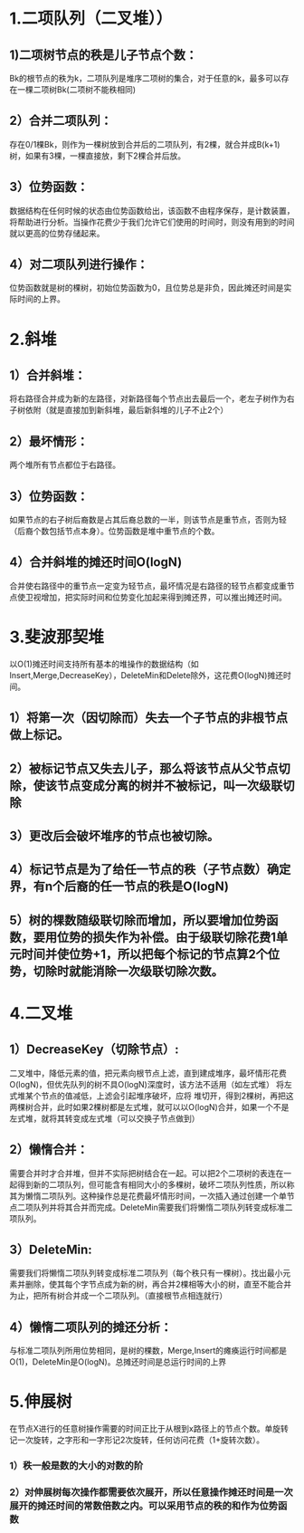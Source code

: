 # 1.二项队列（二叉堆））
## 1)二项树节点的秩是儿子节点个数：
Bk的根节点的秩为k，二项队列是堆序二项树的集合，对于任意的k，最多可以存在一棵二项树Bk(二项树不能秩相同)
## 2）合并二项队列：
存在0/1棵Bk，则作为一棵树放到合并后的二项队列，有2棵，就合并成B(k+1)树，如果有3棵，一棵直接放，剩下2棵合并后放。
## 3）位势函数：
数据结构在任何时候的状态由位势函数给出，该函数不由程序保存，是计数装置，将帮助进行分析。当操作花费少于我们允许它们使用的时间时，则没有用到的时间就以更高的位势存储起来。
## 4）对二项队列进行操作：
位势函数就是树的棵树，初始位势函数为0，且位势总是非负，因此摊还时间是实际时间的上界。

# 2.斜堆
## 1）合并斜堆：
将右路径合并成为新的左路径，对新路径每个节点出去最后一个，老左子树作为右子树依附（就是直接加到新斜堆，最后新斜堆的儿子不止2个）
## 2）最坏情形：
两个堆所有节点都位于右路径。
## 3）位势函数：
如果节点的右子树后裔数是占其后裔总数的一半，则该节点是重节点，否则为轻（后裔个数包括节点本身）。位势函数是堆中重节点的个数。
## 4）合并斜堆的摊还时间O(logN)
合并使右路径中的重节点一定变为轻节点，最坏情况是右路径的轻节点都变成重节点使卫视增加，把实际时间和位势变化加起来得到摊还界，可以推出摊还时间。

# 3.斐波那契堆
以O(1)摊还时间支持所有基本的堆操作的数据结构（如Insert,Merge,DecreaseKey），DeleteMin和Delete除外，这花费O(logN)摊还时间。
## 1）将第一次（因切除而）失去一个子节点的非根节点做上标记。
## 2）被标记节点又失去儿子，那么将该节点从父节点切除，使该节点变成分离的树并不被标记，叫一次级联切除
## 3）更改后会破坏堆序的节点也被切除。
## 4）标记节点是为了给任一节点的秩（子节点数）确定界，有n个后裔的任一节点的秩是O(logN)
## 5）树的棵数随级联切除而增加，所以要增加位势函数，要用位势的损失作为补偿。由于级联切除花费1单元时间并使位势+1，所以把每个标记的节点算2个位势，切除时就能消除一次级联切除次数。
# 4.二叉堆
## 1）DecreaseKey（切除节点）:
二叉堆中，降低元素的值，把元素向根节点上滤，直到建成堆序，最坏情形花费O(logN)，但优先队列的树不具O(logN)深度时，该方法不适用（如左式堆）
    将左式堆某个节点的值减低，上滤会引起堆序破坏，应将 堆切开，得到2棵树，再把这两棵树合并，此时如果2棵树都是左式堆，就可以以O(logN)合并，如果一个不是左式堆，就将其转变成左式堆（可以交换子节点做到）
## 2）懒惰合并：
需要合并时才合并堆，但并不实际把树结合在一起。可以把2个二项树的表连在一起得到新的二项队列，但可能含有相同大小的多棵树，破坏二项队列性质，所以称其为懒惰二项队列。这种操作总是花费最坏情形时间，一次插入通过创建一个单节点二项队列并将其合并而完成。DeleteMin需要我们将懒惰二项队列转变成标准二项队列。
## 3）DeleteMin:
需要我们将懒惰二项队列转变成标准二项队列（每个秩只有一棵树）。找出最小元素并删除，使其每个字节点成为新的树，再合并2棵相等大小的树，直至不能合并为止，把所有树合并成一个二项队列。（直接根节点相连就行）
## 4）懒惰二项队列的摊还分析：
与标准二项队列所用位势相同，是树的棵数，Merge,Insert的瘫痪运行时间都是O(1)，DeleteMin是O(logN)。总摊还时间是总运行时间的上界

# 5.伸展树
在节点X进行的任意树操作需要的时间正比于从根到x路径上的节点个数。单旋转记一次旋转，之字形和一字形记2次旋转，任何访问花费（1+旋转次数）。
### 1）秩一般是数的大小的对数的阶
### 2）对伸展树每次操作都需要依次展开，所以任意操作摊还时间是一次展开的摊还时间的常数倍数之内。可以采用节点的秩的和作为位势函数

